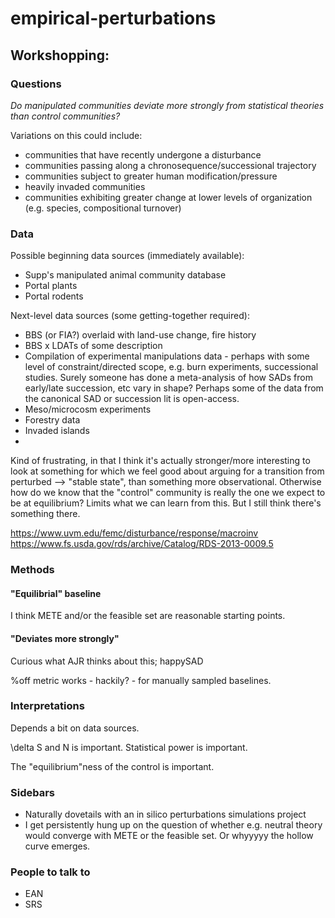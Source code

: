 # empirical-perturbations

## Workshopping:

### Questions

_Do manipulated communities deviate more strongly from statistical theories than control communities?_

Variations on this could include:

- communities that have recently undergone a disturbance
- communities passing along a chronosequence/successional trajectory
- communities subject to greater human modification/pressure
- heavily invaded communities
- communities exhibiting greater change at lower levels of organization (e.g. species, compositional turnover)

### Data

Possible beginning data sources (immediately available):

- Supp's manipulated animal community database
- Portal plants
- Portal rodents

Next-level data sources (some getting-together required):

- BBS (or FIA?) overlaid with land-use change, fire history
- BBS x LDATs of some description
- Compilation of experimental manipulations data - perhaps with some level of constraint/directed scope, e.g. burn experiments, successional studies. Surely someone has done a meta-analysis of how SADs from early/late succession, etc vary in shape? Perhaps some of the data from the canonical SAD or succession lit is open-access. 
- Meso/microcosm experiments
- Forestry data
- Invaded islands
- 

Kind of frustrating, in that I think it's actually stronger/more interesting to look at something for which we feel good about arguing for a transition from perturbed --> "stable state", than something more observational. Otherwise how do we know that the "control" community is really the one we expect to be at equilibrium? Limits what we can learn from this. But I still think there's something there. 

https://www.uvm.edu/femc/disturbance/response/macroinv
https://www.fs.usda.gov/rds/archive/Catalog/RDS-2013-0009.5


### Methods

#### "Equilibrial" baseline

I think METE and/or the feasible set are reasonable starting points. 

#### "Deviates more strongly"

Curious what AJR thinks about this; happySAD

%off metric works - hackily? - for manually sampled baselines.

### Interpretations

Depends a bit on data sources.

\delta S and N is important. Statistical power is important.

The "equilibrium"ness of the control is important.

### Sidebars

- Naturally dovetails with an in silico perturbations simulations project
- I get persistently hung up on the question of whether e.g. neutral theory would converge with METE or the feasible set. Or whyyyyy the hollow curve emerges.

### People to talk to

- EAN
- SRS
